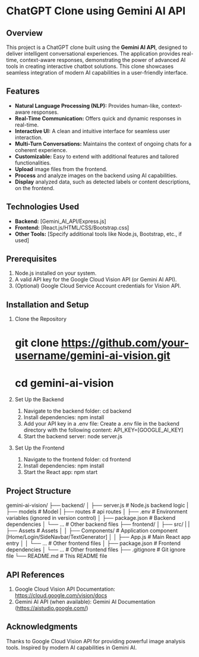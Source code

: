 # ChatGPT Clone using Gemini AI API

## Overview
This project is a ChatGPT clone built using the **Gemini AI API**, designed to deliver intelligent conversational experiences. The application provides real-time, context-aware responses, demonstrating the power of advanced AI tools in creating interactive chatbot solutions. This clone showcases seamless integration of modern AI capabilities in a user-friendly interface.

## Features
- **Natural Language Processing (NLP):** Provides human-like, context-aware responses.
- **Real-Time Communication:** Offers quick and dynamic responses in real-time.
- **Interactive UI:** A clean and intuitive interface for seamless user interaction.
- **Multi-Turn Conversations:** Maintains the context of ongoing chats for a coherent experience.
- **Customizable:** Easy to extend with additional features and tailored functionalities.
- **Upload** image files from the frontend.
- **Process** and analyze images on the backend using AI capabilities.
- **Display** analyzed data, such as detected labels or content descriptions, on the frontend.

## Technologies Used
- **Backend:**  [Gemini_AI_API/Express.js]
- **Frontend:** [React.js/HTML/CSS/Bootstrap.css]
- **Other Tools:** [Specify additional tools like Node.js, Bootstrap, etc., if used]

## Prerequisites
1. Node.js installed on your system.
2. A valid API key for the Google Cloud Vision API (or Gemini AI API).
3. (Optional) Google Cloud Service Account credentials for Vision API.

## Installation and Setup
1. Clone the Repository
    # git clone https://github.com/your-username/gemini-ai-vision.git
    # cd gemini-ai-vision
    
2. Set Up the Backend
    1. Navigate to the backend folder:
        cd backend
    2. Install dependencies:
        npm install
    3. Add your API key in a .env file:
        Create a .env file in the backend directory with the following content:
            API_KEY=[GOOGLE_AI_KEY]
    4. Start the backend server:
        node server.js

3. Set Up the Frontend
    1. Navigate to the frontend folder:
        cd frontend
    2. Install dependencies:
        npm install
    3. Start the React app:
        npm start

## Project Structure

gemini-ai-vision/
├── backend/
│   ├── server.js         # Node.js backend logic
|   ├── models            # Model
|   ├── routes            # api routes
│   ├── .env              # Environment variables (ignored in version control)
│   ├── package.json      # Backend dependencies
│   └── ...               # Other backend files
├── frontend/
│   ├── src/
|   |   ├── Assets         # Assets
│   │   ├── Components/    # Application component [Home/Login/SideNavbar/TextGenerator]
│   │   ├── App.js         # Main React app entry
│   │   └── ...            # Other frontend files
│   ├── package.json       # Frontend dependencies
│   └── ...                # Other frontend files
├── .gitignore             # Git ignore file
└── README.md              # This README file

## API References
1. Google Cloud Vision API Documentation:
   https://cloud.google.com/vision/docs
2. Gemini AI API (when available):
   Gemini AI Documentation (https://aistudio.google.com/)

## Acknowledgments
Thanks to Google Cloud Vision API for providing powerful image analysis tools.
Inspired by modern AI capabilities in Gemini AI.